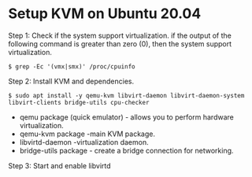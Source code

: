 # Setup KVM on Ubuntu 20.04

Step 1:  Check if the system support virtualization. if the output of the following command is greater than zero (0), then the system support virtualization.

`$ grep -Ec '(vmx|smx)' /proc/cpuinfo `

Step 2: Install KVM and dependencies.

 `$ sudo apt install -y qemu-kvm libvirt-daemon libvirt-daemon-system libvirt-clients bridge-utils cpu-checker`
 
* qemu package (quick emulator) - allows you to perform hardware virtualization.
* qemu-kvm package -main KVM package.
* libvirtd-daemon -virtualization daemon.
* bridge-utils package - create a bridge connection for networking.

Step 3: Start and enable libvirtd


  







